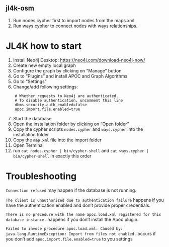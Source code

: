 ## jl4k-osm

1. Run nodes.cypher first to import nodes from the maps.xml
2. Run ways.cypher to connect nodes with ways relationships.

# JL4K how to start

1. Install Neo4j Desktop: https://neo4j.com/download-neo4j-now/
2. Create new empty local graph
3. Configure the graph by clicking on “Manage” button
4. Go to “Plugins” and install APOC and Graph Algorithms
5. Go to “Settings” 
6. Change/add following settings:
```
    # Whether requests to Neo4j are authenticated.
    # To disable authentication, uncomment this line
    dbms.security.auth_enabled=false
    apoc.import.file.enabled=true
```
7. Start the database
8. Open the installation folder by clicking on “Open folder” 
9. Copy the cypher scripts `nodes.cypher` and `ways.cypher` into the installation folder
10. Copy the `map.xml` file into the import folder
11. Open Terminal
12. run `cat nodes.cypher | bin/cypher-shell` and `cat ways.cypher | bin/cypher-shell` in exactly this order


# Troubleshooting

`Connection refused` may happen if the database is not running.

`The client is unauthorized due to authentication failure` happens if you have the authentication enabled and don’t provide proper credentials. 

`There is no precedure with the name apoc.load.xml registered for this database instance.` happens if you don’t install the Apoc plugin.

`Failed to invoce procedure apoc.load.xml: Caused by: java.lang.RuntimeException: Import from files not enabled.` occurs if you don’t add `apoc.import.file.enabled=true` to you settings
